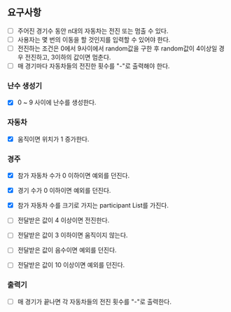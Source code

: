 ## 요구사항

- [ ] 주어진 경기수 동안 n대의 자동차는 전진 또는 멈출 수 있다.
- [ ] 사용자는 몇 번의 이동을 할 것인지를 입력할 수 있어야 한다.
- [ ] 전진하는 조건은 0에서 9사이에서 random값을 구한 후 random값이 4이상일 경우 전진하고, 3이하의 값이면 멈춘다.
- [ ] 매 경기마다 자동차들의 전진한 횟수를 "-"로 출력해야 한다.

### 난수 생성기
- [X] 0 ~ 9 사이에 난수를 생성한다.

### 자동차
- [X] 움직이면 위치가 1 증가한다.

### 경주
- [X] 참가 자동차 수가 0 이하이면 예외를 던진다.
- [X] 경기 수가 0 이하이면 예외를 던진다.
- [X] 참가 자동차 수를 크기로 가지는 participant List를 가진다.
- [ ] 전달받은 값이 4 이상이면 전진한다.
- [ ] 전달받은 값이 3 이하이면 움직이지 않는다.
- [ ] 전달받은 값이 음수이면 예외를 던진다.
- [ ] 전달받은 값이 10 이상이면 예외를 던진다.


### 출력기
- [ ] 매 경기가 끝나면 각 자동차들의 전진 횟수를 "-"로 출력한다.